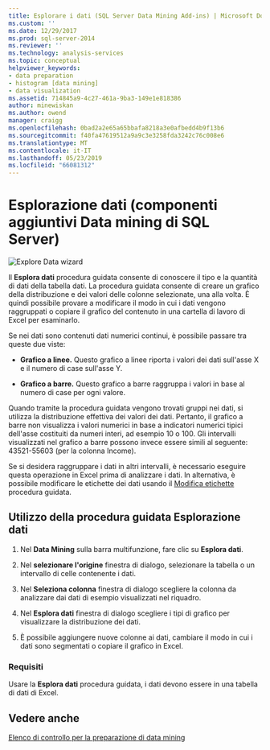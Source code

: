 ```yaml
---
title: Esplorare i dati (SQL Server Data Mining Add-ins) | Microsoft Docs
ms.custom: ''
ms.date: 12/29/2017
ms.prod: sql-server-2014
ms.reviewer: ''
ms.technology: analysis-services
ms.topic: conceptual
helpviewer_keywords:
- data preparation
- histogram [data mining]
- data visualization
ms.assetid: 714845a9-4c27-461a-9ba3-149e1e818386
author: minewiskan
ms.author: owend
manager: craigg
ms.openlocfilehash: 0bad2a2e65a65bbafa8218a3e0afbedd4b9f13b6
ms.sourcegitcommit: f40fa47619512a9a9c3e3258fda3242c76c008e6
ms.translationtype: MT
ms.contentlocale: it-IT
ms.lasthandoff: 05/23/2019
ms.locfileid: "66081312"
---
```

# <a name="explore-data-sql-server-data-mining-add-ins"></a>Esplorazione dati (componenti aggiuntivi Data mining di SQL Server)
  ![Explore Data wizard](media/dmc-explore.gif "procedura guidata esplorazione dati")  
  
 Il **Esplora dati** procedura guidata consente di conoscere il tipo e la quantità di dati della tabella dati. La procedura guidata consente di creare un grafico della distribuzione e dei valori delle colonne selezionate, una alla volta. È quindi possibile provare a modificare il modo in cui i dati vengono raggruppati o copiare il grafico del contenuto in una cartella di lavoro di Excel per esaminarlo.  
  
 Se nei dati sono contenuti dati numerici continui, è possibile passare tra queste due viste:  
  
-   **Grafico a linee.** Questo grafico a linee riporta i valori dei dati sull'asse X e il numero di case sull'asse Y.  
  
-   **Grafico a barre.** Questo grafico a barre raggruppa i valori in base al numero di case per ogni valore.  
  
 Quando tramite la procedura guidata vengono trovati gruppi nei dati, si utilizza la distribuzione effettiva dei valori dei dati. Pertanto, il grafico a barre non visualizza i valori numerici in base a indicatori numerici tipici dell'asse costituiti da numeri interi, ad esempio 10 o 100. Gli intervalli visualizzati nel grafico a barre possono invece essere simili al seguente: 43521-55603 (per la colonna Income).  
  
 Se si desidera raggruppare i dati in altri intervalli, è necessario eseguire questa operazione in Excel prima di analizzare i dati. In alternativa, è possibile modificare le etichette dei dati usando il [Modifica etichette](relabel-sql-server-data-mining-add-ins.md) procedura guidata.  
  
## <a name="using-the-explore-data-wizard"></a>Utilizzo della procedura guidata Esplorazione dati  
  
1.  Nel **Data Mining** sulla barra multifunzione, fare clic su **Esplora dati**.  
  
2.  Nel **selezionare l'origine** finestra di dialogo, selezionare la tabella o un intervallo di celle contenente i dati.  
  
3.  Nel **Seleziona colonna** finestra di dialogo scegliere la colonna da analizzare dai dati di esempio visualizzati nel riquadro.  
  
4.  Nel **Esplora dati** finestra di dialogo scegliere i tipi di grafico per visualizzare la distribuzione dei dati.  
  
5.  È possibile aggiungere nuove colonne ai dati, cambiare il modo in cui i dati sono segmentati o copiare il grafico in Excel.  
  
### <a name="requirements"></a>Requisiti  
 Usare la **Esplora dati** procedura guidata, i dati devono essere in una tabella di dati di Excel.   
  
## <a name="see-also"></a>Vedere anche  
 [Elenco di controllo per la preparazione di data mining](checklist-of-preparation-for-data-mining.md)  
  
  
